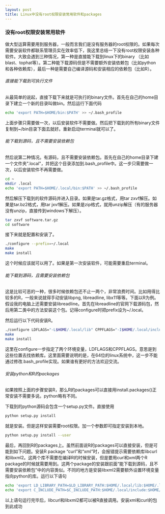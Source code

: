 ```yaml
---
layout: post
title: Linux中没有root权限安装常用软件和packages
---
```

### 没有root权限安装常用软件

做大型运算需要用到服务器，一般而言我们是没有服务器的root权限的。如果每次需要安装软件都联系管理员实在效率低下，我这里总结一下没有root权限安装各种软件。大致会遇到三种情况，第一种是直接能下载到linux下的binary （比如blast、tophat等）。第二种能下载源码但是不需要额外安装依赖包（比如python和各种依赖库），最后一种是需要自己编译源码和安装相应的依赖包（比如R）。

###### 直接能下载到可执行文件
从最简单的说起，直接下载下来就是可执行的binary文件。首先在自己的home目录下建立一个新的目录叫做bin。然后运行下面代码
``` bash
echo 'export PATH=$HOME/bin:$PATH' >> ~/.bash_profile
```
上面步骤只需要做一次，以后安装软件不需要做。然后把下载到的所有binary文件复制到~/bin目录下面去就好。重新启动terminal就可以了。

###### 能下载到源码，且不需要安装依赖包
然后说第二种情况。有源码，且不需要安装依赖包。首先在自己的home目录下建一个文件夹".local"，并把这个目录添加到.bash_profile中。这一步只需要做一次，以后安装软件不再需要做。
``` bash
cd ~
mkdir .local
echo 'export PATH=$HOME/.local/bin:$PATH' >> ~/.bash_profile
```
然后解压下载到的软件源码并进入目录。如果是tar.gz格式，用tar zxvf解压。如果是tar.bz2格式，用tar jxvf解压。如果是zip格式，就用unzip解压（有的服务器没有unzip，直接传到windows下解压）。
``` bash
tar zxvf software.tar.gz
cd software
```
接下来就是配置和安装了。
``` bash
./configure --prefix=~/.local
make
make install
```
这个时候应该就可以用了。如果是第一次安装软件，可能需要重启terminal。

###### 能下载到源码，且需要安装依赖包

这是比较可恶的一种，很多时候依赖包还不止一两个，非常浪费时间。比如用得比较多的R，一般来说就得手动安装libpng, libreadline, libx11等等。下面以R为例。假设我的电脑上还需要安装libreadline。首先在libreadline的官网下载源码包，然后用第二类中的方法安装这个包。记得configure时把prefix设为~/.local。

然后运行以下代码安装R。

``` bash
./configure LDFLAGS="-L$HOME/.local/lib" CPPFLAGS="-I$HOME/.local/include" --prefix=~/.local
make
make install
```
这里在configure一步指定了两个环境变量，LDFLAGS和CPPFLAGS。意思是到这些位置去找依赖库。这里面需要说明的是，在64位的linux系统中，这一步不能通过修改.bash_profile实现。如果谁有更好的方法欢迎交流。

###### 安装python和R的packages

如果按照上面的步骤安装R，那么R的packages可以直接用install.packages()正常安装不需要多说。python略有不同。

下载到的python源码会包含一个setup.py文件。直接使用
``` bash
python setup.py install
```
就是安装。但是这样安装需要root权限。加一个参数即可指定安装到本地。
``` bash
python setup.py install --user
```

最后，再回到R的packages上。虽然前面说R的packages可以直接安装，但是可能到如下问题。安装R package “curl”和“xml”时，会报错提示需要依赖库libcurl和libxml2。这两个库不需要在编译R的时候安装，但是要用curl和xml两个R package的时候就需要用到。这两个package的安装跟前面“能下载到源码，且不需要安装依赖包”中的内容类似。不同的地方是安装libxml2需要额外设置环境变量指向python的库。运行以下语句
``` bash
echo 'export LD_LIBRARY_PATH=$LD_LIBRARY_PATH:$HOME/.local/lib:$HOME/.local/lib/python2.7' >> ~/.bash_profile
echo 'export C_INCLUDE_PATH=$C_INCLUDE_PATH:$HOME/.local/include:$HOME/.local/include/python2.7' >> ~/.bash_profile
```
以上语句运行完毕后，libcurl和libxml2都可以被R直接调用。安装xml和curl的包到此成功
